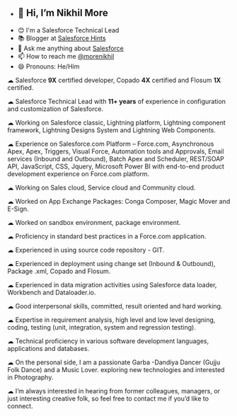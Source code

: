 - <h2>👋 Hi, I’m Nikhil More </h2>
- 😊 I'm a Salesforce Technical Lead
- 📚 Blogger at <a href="https://salesforcehints.blogspot.com/" target="_blank" >Salesforce Hints</a>
- 💬 Ask me anything about <a href="https://www.salesforce.com/in/" target="_blank" >Salesforce</a>
- 📫 How to reach me <a href="https://twitter.com/morenikhil" target="_blank" >@morenikhil</a>
- 😄 Pronouns: He/Him

☁ Salesforce **9X** certified developer, Copado **4X** certified and Flosum **1X** certified.

☁ Salesforce Technical Lead with **11+ years** of experience in configuration and customization of Salesforce.

☁ Working on Salesforce classic, Lightning platform, Lightning component framework, Lightning Designs System and Lightning Web Components.

☁ Experience on Salesforce.com Platform – Force.com, Asynchronous Apex, Apex, Triggers, Visual Force, Automation tools and Approvals, Email services (Inbound and Outbound), Batch Apex and Scheduler, REST/SOAP API, JavaScript, CSS, Jquery, Microsoft Power BI with end-to-end product development experience on Force.com platform.

☁ Working on Sales cloud, Service cloud and Community cloud.

☁ Worked on App Exchange Packages: Conga Composer, Magic Mover and E-Sign.

☁ Worked on sandbox environment, package environment.

☁ Proficiency in standard best practices in a Force.com application.

☁ Experienced in using source code repository - GIT.

☁ Experienced in deployment using change set (Inbound & Outbound), Package .xml, Copado and Flosum.

☁ Experienced in data migration activities using Salesforce data loader, Workbench and Dataloader.io.

☁ Good interpersonal skills, committed, result oriented and hard working.

☁ Expertise in requirement analysis, high level and low level designing, coding, testing (unit, integration, system and regression testing).

☁ Technical proficiency in various software development languages, applications and databases.

☁ On the personal side, I am a passionate Garba -Dandiya Dancer (Gujju Folk Dance) and a Music Lover. exploring new technologies and interested in Photography.

☁ I’m always interested in hearing from former colleagues, managers, or just interesting creative folk, so feel free to contact me if you’d like to connect.

<!---
morenikhil/morenikhil is a ✨ special ✨ repository because its `README.md` (this file) appears on your GitHub profile.
You can click the Preview link to take a look at your changes.
--->
